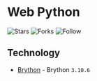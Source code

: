 Web Python
=============

   ![Stars](https://img.shields.io/github/stars/oskarbukovsky/web-python.svg?style=social&label=Star)
   ![Forks](https://img.shields.io/github/forks/oskarbukovsky/web-python.svg?style=social&label=Forks)
   ![Follow](https://img.shields.io/github/followers/oskarbukovsky.svg?style=social&label=Follow)


Technology
-----------

- [Brython](https://brython.info/) - Brython `3.10.6`

<!---
- [Font Awesome](https://fontawesome.com/) - Awesome font gadgets `5.15.2`
- [jQuery](https://jquery.com/) - Highly used javascript library `3.6.0`
- [jQuery UI](https://jqueryui.com/) - jQuery interactive addon `1.12.1`
- [Bootstrap](https://getbootstrap.com/) - JavaScript toolkit `5.0.2-beta2`
- [crypto-js](https://github.com/brix/crypto-js) - JavaScript crypto library `4.0.0`
- [Lodash](https://lodash.com/) - Used JavaScript library `4.17.21`
- [Popper](https://popper.js.org/) - Tooltip positioning engine `2.9.0`
- [GApi](https://developers.google.com/people/quickstart/js) - Google api environment
-->


<!---Support
-----------

| Browser | Support |
| ------ | ------ |
| Edge    | ✅ >= 81 |
| Chrome  | ✅ >= 85 |
| Firefox | ✅ >= 72 |
| Opera   | ✅ >= 71 |
| Safari  | ❌ |
| Yandex  | ❌ |

> Lower browser versions may work, but this has not been tested yet.
-->

<!---
Installation
-----------

Insert this ⬇️ code into `<head>` on your page

```html

```
-->

<!---
Usage
-----

Basic form:

```javascript
let environment = new NetOS();
```

Better form:

```javascript
let environment = new NetOS({
    $loadModules: [{login:true}]
});
```
-->

<!---
Demo
-----

[![Demo](https://raw.githubusercontent.com/oskarbukovsky/NetOS/main/files/imgs/demo.png)](https://oskarbukovsky.github.io/NetOS/netos-old.html)

> Click to image to view demo
-->
